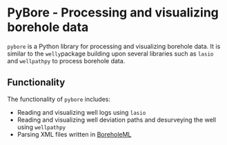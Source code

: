 # PyBore - Processing and visualizing borehole data

`pybore` is a Python library for processing and visualizing borehole data. It is similar to the `welly`package building 
upon several libraries such as `lasio` and `wellpathpy` to process borehole data. 

## Functionality
The functionality of `pybore` includes:

* Reading and visualizing well logs using `lasio`
* Reading and visualizing well deviation paths and desurveying the well using `wellpathpy`
* Parsing XML files written in [BoreholeML](https://www.bgr.bund.de/Infogeo/DE/Home/BoreholeML/boreholeml_node.html)

